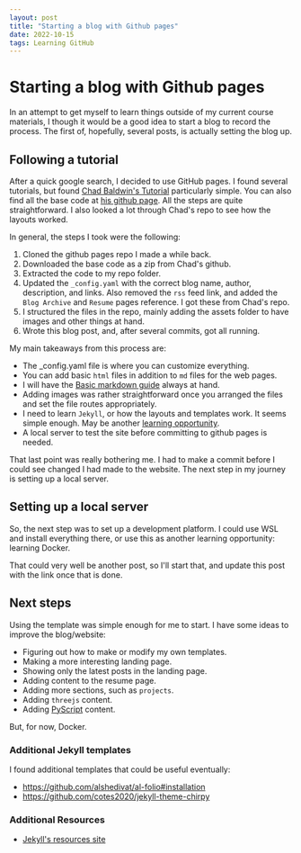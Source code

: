 ```yaml
---
layout: post
title: "Starting a blog with Github pages"
date: 2022-10-15
tags: Learning GitHub
---
```


# Starting a blog with Github pages

In an attempt to get myself to learn things outside of my current course materials, I though it would be a good idea to start a blog to record the process. The first of, hopefully, several posts, is actually setting the blog up.

## Following a tutorial

After a quick google search, I decided to use GitHub pages. I found several tutorials, but found [Chad Baldwin's Tutorial][1] particularly simple. You can also find all the base code at [his github page][git]. All the steps are quite straightforward. I also looked a lot through Chad's repo to see how the layouts worked.

In general, the steps I took were the following:

1. Cloned the github pages repo I made a while back.
2. Downloaded the base code as a zip from Chad's github.
3. Extracted the code to my repo folder.
4. Updated the `_config.yaml` with the correct blog name, author, description, and links. Also removed the `rss` feed link, and added the `Blog Archive` and `Resume` pages reference. I got these from Chad's repo.
5. I structured the files in the repo, mainly adding the assets folder to have images and other things at hand.
6. Wrote this blog post, and, after several commits, got all running.

My main takeaways from this process are:

- The _config.yaml file is where you can customize everything. 
- You can add basic `html` files in addition to `md` files for the web pages.
- I will have the [Basic markdown guide][markdown_basics] always at hand.
- Adding images was rather straightforward once you arranged the files and set the file routes appropriately.
- I need to learn `Jekyll`, or how the layouts and templates work. It seems simple enough. May be another [learning opportunity][jekyll_docs].
- A local server to test the site before committing to github pages is needed.

That last point was really bothering me. I had to make a commit before I could see changed I had made to the website. The next step in my journey is setting up a local server.

## Setting up a local server

So, the next step was to set up a development platform. I could use WSL and install everything there, or use this as another learning opportunity: learning Docker.

That could very well be another post, so I'll start that, and update this post with the link once that is done.

## Next steps

Using the template was simple enough for me to start. I have some ideas to improve the blog/website:

- Figuring out how to make or modify my own templates.
- Making a more interesting landing page.
- Showing only the latest posts in the landing page.
- Adding content to the resume page.
- Adding more sections, such as `projects`.
- Adding `threejs` content.
- Adding [PyScript][pyscript] content.

But, for now, Docker.

### Additional Jekyll templates

I found additional templates that could be useful eventually:

- https://github.com/alshedivat/al-folio#installation
- https://github.com/cotes2020/jekyll-theme-chirpy

### Additional Resources

- [Jekyll's resources site](https://jekyllrb.com/resources/)

[1]: <https://chadbaldwin.net/2021/03/14/how-to-build-a-sql-blog.html> "Building a Free Blog with GitHub Pages in Minutes"
[git]: <https://github.com/chadbaldwin/simple-blog-bootstrap/>
[markdown_basics]: https://www.markdownguide.org/basic-syntax/
[jekyll_docs]: https://jekyllrb.com/docs/
[pyscript]: https://pyscript.net/
